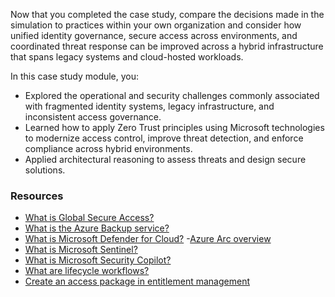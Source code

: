 
Now that you completed the case study, compare the decisions made in the simulation to practices within your own organization and consider how unified identity governance, secure access across environments, and coordinated threat response can be improved across a hybrid infrastructure that spans legacy systems and cloud-hosted workloads.

In this case study module, you:

- Explored the operational and security challenges commonly associated with fragmented identity systems, legacy infrastructure, and inconsistent access governance.
- Learned how to apply Zero Trust principles using Microsoft technologies to modernize access control, improve threat detection, and enforce compliance across hybrid environments.
- Applied architectural reasoning to assess threats and design secure solutions.

### Resources

- [What is Global Secure Access?](/entra/global-secure-access/overview-what-is-global-secure-access)
- [What is the Azure Backup service?](/azure/backup/backup-overview)
- [What is Microsoft Defender for Cloud?](/azure/defender-for-cloud/defender-for-cloud-introduction)
-[Azure Arc overview](/azure/azure-arc/overview)
- [What is Microsoft Sentinel?](/azure/sentinel/overview)
- [What is Microsoft Security Copilot?](/copilot/security/microsoft-security-copilot)
- [What are lifecycle workflows?](/entra/id-governance/what-are-lifecycle-workflows)
- [Create an access package in entitlement management](/entra/id-governance/entitlement-management-access-package-create)
